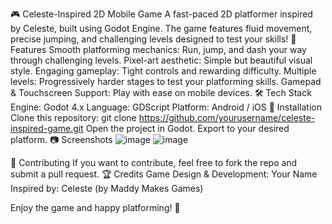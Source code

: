 🎮 Celeste-Inspired 2D Mobile Game
A fast-paced 2D platformer inspired by Celeste, built using Godot Engine. The game features fluid movement, precise jumping, and challenging levels designed to test your skills!
📌 Features
Smooth platforming mechanics: Run, jump, and dash your way through challenging levels.
Pixel-art aesthetic: Simple but beautiful visual style.
Engaging gameplay: Tight controls and rewarding difficulty.
Multiple levels: Progressively harder stages to test your platforming skills.
Gamepad & Touchscreen Support: Play with ease on mobile devices.
🛠️ Tech Stack
Engine: Godot 4.x
Language: GDScript
Platform: Android / iOS
🚀 Installation
Clone this repository:
git clone https://github.com/yourusername/celeste-inspired-game.git
Open the project in Godot.
Export to your desired platform.
📷 Screenshots
![image](https://github.com/user-attachments/assets/e5ac1997-9ccf-48f3-a996-b165f3e75ff7)
![image](https://github.com/user-attachments/assets/0eee7cfc-cd4d-4655-92c5-6c830dc0b6d7)

🤝 Contributing
If you want to contribute, feel free to fork the repo and submit a pull request.
🏆 Credits
Game Design & Development: Your Name
Inspired by: Celeste (by Maddy Makes Games)

Enjoy the game and happy platforming! 🚀
